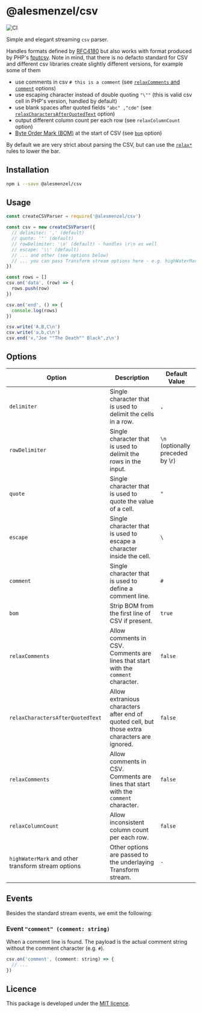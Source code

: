# @alesmenzel/csv

![CI](https://github.com/alesmenzel/csv/workflows/CI/badge.svg?branch=master)

Simple and elegant streaming `csv` parser.

Handles formats defined by [RFC4180](https://tools.ietf.org/html/rfc4180) but also works with format produced by PHP's [fputcsv](https://www.php.net/manual/en/function.fputcsv.php). Note in mind, that there is no defacto standard for CSV and different csv libraries create slightly different versions, for example some of them

- use comments in csv `# this is a comment` (see [`relaxComments` and `comment`](#options) options)
- use escaping character instead of double quoting `"\""` (this is valid csv cell in PHP's version, handled by default)
- use blank spaces after quoted fields `"abc" ,"cde"` (see [`relaxCharactersAfterQuotedText`](#options) option)
- output different column count per each row (see `relaxColumnCount` option)
- [Byte Order Mark (BOM)](https://en.wikipedia.org/wiki/Byte_order_mark) at the start of CSV (see [`bom`](#options) option)

By default we are very strict about parsing the CSV, but can use the [`relax*`](#options) rules to lower the bar.

## Installation

```bash
npm i --save @alesmenzel/csv
```

## Usage

```js
const createCSVParser = require('@alesmenzel/csv')

const csv = new createCSVParser({
  // delimiter: ',' (default)
  // quote: '"' (default)
  // rowDelimiter: '\n' (default) - handles \r\n as well
  // escape: '\\' (default)
  // ... and other (see options below)
  // ... you can pass Transform stream options here - e.g. highWaterMark
})

const rows = []
csv.on('data', (row) => {
  rows.push(row)
})

csv.on('end', () => {
  console.log(rows)
})

csv.write('A,B,C\n')
csv.write('a,b,c\n')
csv.end('x,"Joe ""The Death"" Black",z\n')
```

## Options

| Option                                             | Description                                                                                   | Default Value                    |
| -------------------------------------------------- | --------------------------------------------------------------------------------------------- | -------------------------------- |
| `delimiter`                                        | Single character that is used to delimit the cells in a row.                                  | `,`                              |
| `rowDelimiter`                                     | Single character that is used to delimit the rows in the input.                               | `\n` (optionally preceded by \r) |
| `quote`                                            | Single character that is used to quote the value of a cell.                                   | `"`                              |
| `escape`                                           | Single character that is used to escape a character inside the cell.                          | `\`                              |
| `comment`                                          | Single character that is used to define a comment line.                                       | `#`                              |
| `bom`                                              | Strip BOM from the first line of CSV if present.                                              | `true`                           |
| `relaxComments`                                    | Allow comments in CSV. Comments are lines that start with the `comment` character.            | `false`                          |
| `relaxCharactersAfterQuotedText`                   | Allow extranious characters after end of quoted cell, but those extra characters are ignored. | `false`                          |
| `relaxComments`                                    | Allow comments in CSV. Comments are lines that start with the `comment` character.            | `false`                          |
| `relaxColumnCount`                                 | Allow inconsistent column count per each row.                                                 | `false`                          |
| `highWaterMark` and other transform stream options | Other options are passed to the underlaying Transform stream.                                 | `-`                              |

## Events

Besides the standard stream events, we emit the following:

### Event `"comment" (comment: string)`

When a comment line is found. The payload is the actual comment string without the comment character (e.g. `#`).

```js
csv.on('comment', (comment: string) => {
  // ...
})
```

## Licence

This package is developed under the [MIT licence](./LICENCE.md).
